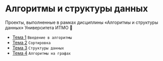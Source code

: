 # Алгоритмы и структуры данных
Проекты, выполненные в рамках дисциплины «Алгоритмы и структуры данных» Университета ИТМО :school_satchel:

- [Тема 1](/introduction) `Введение в алгоритмы`
- [Тема 2](/sorting) `Сортировка`
- [Тема 3](/data-structures) `Структуры данных`
- [Тема 4](/graph-algorithms) `Алгоритмы на графах`
